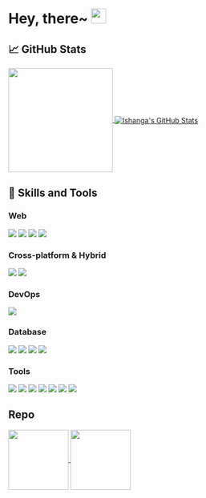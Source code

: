 # Hey, there~ <img src="https://raw.githubusercontent.com/MartinHeinz/MartinHeinz/master/wave.gif" width="30px">
## &#x1f4c8; GitHub Stats


<a href="https://github.com/ishangavidusha/ishanga" >
  <img align="center" src="https://github-readme-stats.vercel.app/api/top-langs/?layout=compact&username=ishangavidusha,html&title_color=ffffff&text_color=c9cacc&icon_color=2bbc8a&bg_color=1d1f21" height="208px"/>
</a>

<a href="https://github.com/ishangavidusha/ishanga" >
  <img align="center" src="https://github-readme-stats.vercel.app/api?username=ishangavidusha&show_icons=true&line_height=27&count_private=true&title_color=ffffff&text_color=c9cacc&icon_color=2bbc8a&bg_color=1d1f21" alt="Ishanga's GitHub Stats"/>
</a>


## 🔧 Skills and Tools


### Web

![](https://img.shields.io/badge/Language-JavaScript_!S-informational?style=flat&logo=javascript&logoColor=white&color=3bac3a)
![](https://img.shields.io/badge/Language-Python_!A-informational?style=flat&logo=python&logoColor=white&color=3bac3a)
![](https://img.shields.io/badge/Language-Dart_!A-informational?style=flat&logo=dart&logoColor=white&color=3bac3a)
![](https://img.shields.io/badge/Framework-Flutter_!A-informational?style=flat&logo=flutter&logoColor=white&color=3bac3a)

### Cross-platform & Hybrid
![](https://img.shields.io/badge/Framework-Electron_!SS-informational?style=flat&logo=electron&logoColor=white&color=3bac3a)
![](https://img.shields.io/badge/Framework-Flutter_!A-informational?style=flat&logo=flutter&logoColor=white&color=3bac3a)

### DevOps
![](https://img.shields.io/badge/CI/CD-Github_Action_!A-informational?style=flat&logo=github&logoColor=white&color=3bac3a)


### Database

![](https://img.shields.io/badge/Database-PostgreSQL_!S-informational?style=flat&logo=postgresql&logoColor=white&color=3bac3a)
![](https://img.shields.io/badge/Database-MySQL_!S-informational?style=flat&logo=mysql&logoColor=white&color=3bac3a)
![](https://img.shields.io/badge/Database-MongoDB_!S-informational?style=flat&logo=mongodb&logoColor=white&color=3bac3a)
![](https://img.shields.io/badge/Database-Sqlite_!S-informational?style=flat&logo=sqlite&logoColor=white&color=3bac3a)

### Tools
![](https://img.shields.io/badge/OS-MacOS-informational?style=flat&logo=apple&logoColor=white&color=3bac3a)
![](https://img.shields.io/badge/OS-Linux-informational?style=flat&logo=linux&logoColor=white&color=3bac3a)
![](https://img.shields.io/badge/Shell-Bash-informational?style=flat&logo=gnu-bash&logoColor=white&color=3bac3a)
![](https://img.shields.io/badge/Tools-Docker-informational?style=flat&logo=docker&logoColor=white&color=3bac3a)
![](https://img.shields.io/badge/Cloud-Google-informational?style=flat&logo=Google&logoColor=white&color=3bac3a)
![](https://img.shields.io/badge/Cloud-Digital_Ocean-informational?style=flat&logo=digitalocean&logoColor=white&color=3bac3a)
![](https://img.shields.io/badge/Cloud-AWS-informational?style=flat&logo=Amazon&logoColor=white&color=3bac3a)

## Repo
<a href="https://github.com/ishangavidusha/E9pass-Desktop-App">
  <img align="center" src="https://github-readme-stats.vercel.app/api/pin/?username=ishangavidusha&repo=E9pass-Desktop-App&title_color=ffffff&text_color=c9cacc&icon_color=2bbc8a&bg_color=1d1f21" height="120px"/>
</a>    

<a href="https://github.com/ishangavidusha/E9pass-CS">
  <img align="center" src="https://github-readme-stats.vercel.app/api/pin/?username=ishangavidusha&repo=E9pass-CS&title_color=ffffff&text_color=c9cacc&icon_color=2bbc8a&bg_color=1d1f21"  height="120px"/>
</a>
<!-- Resources -->
<!-- Icons: https://simpleicons.org/ -->
<!-- GitHub Stats: https://github.com/anuraghazra/github-readme-stats -->
<!-- Emojis: https://emojipedia.org/emoji/ -->
<!-- HTML Emojis: https://www.fileformat.info/index.htm -->
<!-- Shields: https://shields.io/ -->
<!-- Awesome GitHub Profile README: https://github.com/abhisheknaiidu/awesome-github-profile-readme -->
